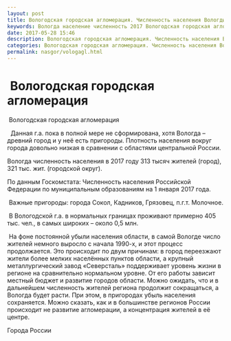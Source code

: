```yaml
---
layout: post
title: Вологодская городская агломерация. Численность населения Вологды
keywords: Вологда население численность 2017 Вологодская городская агломерация
date: 2017-05-28 15:46
description: Вологодская городская агломерация. Численность населения Вологды 2017
categories: Вологодская городская агломерация. Численность населения Вологды 2017
permalink: nasgor/vologagl.html
---
```


#  Вологодская городская агломерация



 Вологодская городская агломерация



  Данная г.а. пока в полной мере не сформирована, хотя Вологда – древний город и у неё есть пригороды. Плотность населения вокруг города довольно низкая в сравнении с областями центральной России. 




Вологда численность населения в 2017 году 313 тысяч жителей (город), 321 тыс. жит. (городской округ).
 


По данным Госкомстата: Численность населения Российской Федерации по муниципальным образованиям на 1 января 2017 года.


 Важные пригороды: города Сокол, Кадников, Грязовец, п.г.т. Молочное.





 В Вологодской г.а. в нормальных границах проживают примерно 405 тыс. чел., в самых широких – около 0,5 млн.




 На фоне постоянной убыли населения области, в самой Вологде число жителей немного выросло с начала 1990-х, и этот процесс продолжается. Это происходит по двум причинам: в город переезжают жители более мелких населённых пунктов области, а крупный металлургический завод «Северсталь» поддерживает уровень жизни в регионе на сравнительно нормальном уровне. От его работы зависит местный бюджет и развитие городов области. Можно ожидать, что и в дальнейшем численность жителей региона продолжит сокращаться, а Вологда будет расти. При этом, в пригородах убыль населения сохраняется. Можно сказать, как и в большинстве регионов России происходит не развитие агломерации, а концентрация жителей в её центре.  




Города России

		
